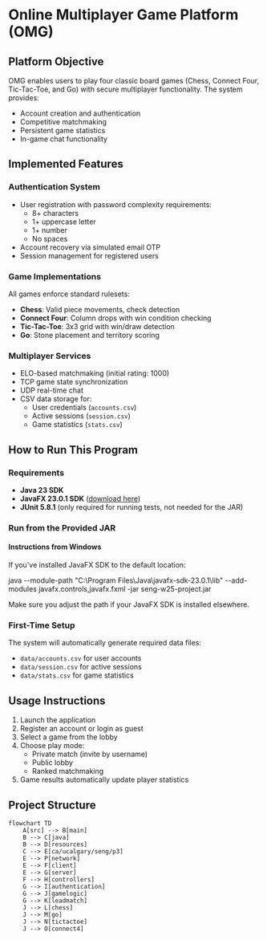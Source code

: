 # Online Multiplayer Game Platform (OMG)

## Platform Objective
OMG enables users to play four classic board games (Chess, Connect Four, Tic-Tac-Toe, and Go) with secure multiplayer functionality. The system provides:
- Account creation and authentication
- Competitive matchmaking
- Persistent game statistics
- In-game chat functionality

## Implemented Features

### Authentication System
- User registration with password complexity requirements:
  - 8+ characters
  - 1+ uppercase letter
  - 1+ number
  - No spaces
- Account recovery via simulated email OTP
- Session management for registered users

### Game Implementations
All games enforce standard rulesets:
- **Chess**: Valid piece movements, check detection
- **Connect Four**: Column drops with win condition checking
- **Tic-Tac-Toe**: 3x3 grid with win/draw detection
- **Go**: Stone placement and territory scoring

### Multiplayer Services
- ELO-based matchmaking (initial rating: 1000)
- TCP game state synchronization
- UDP real-time chat
- CSV data storage for:
  - User credentials (`accounts.csv`)
  - Active sessions (`session.csv`)
  - Game statistics (`stats.csv`)

## How to Run This Program

### Requirements
- **Java 23 SDK**
- **JavaFX 23.0.1 SDK** ([download here](https://gluonhq.com/products/javafx/))
- **JUnit 5.8.1** (only required for running tests, not needed for the JAR)

### Run from the Provided JAR

#### Instructions from Windows
If you've installed JavaFX SDK to the default location:

java --module-path "C:\Program Files\Java\javafx-sdk-23.0.1\lib" --add-modules javafx.controls,javafx.fxml -jar seng-w25-project.jar

Make sure you adjust the path if your JavaFX SDK is installed elsewhere.


### First-Time Setup
The system will automatically generate required data files:
- `data/accounts.csv` for user accounts
- `data/session.csv` for active sessions
- `data/stats.csv` for game statistics

## Usage Instructions
1. Launch the application
2. Register an account or login as guest
3. Select a game from the lobby
4. Choose play mode:
   - Private match (invite by username)
   - Public lobby
   - Ranked matchmaking
5. Game results automatically update player statistics


## Project Structure

```mermaid
flowchart TD
    A[src] --> B[main]
    B --> C[java]
    B --> D[resources]
    C --> E[ca/ucalgary/seng/p3]
    E --> P[network]
    E --> F[client]
    E --> G[server]
    F --> H[controllers]
    G --> I[authentication]
    G --> J[gamelogic]
    G --> K[leadmatch]
    J --> L[chess]
    J --> M[go]
    J --> N[tictactoe]
    J --> O[connect4]
```